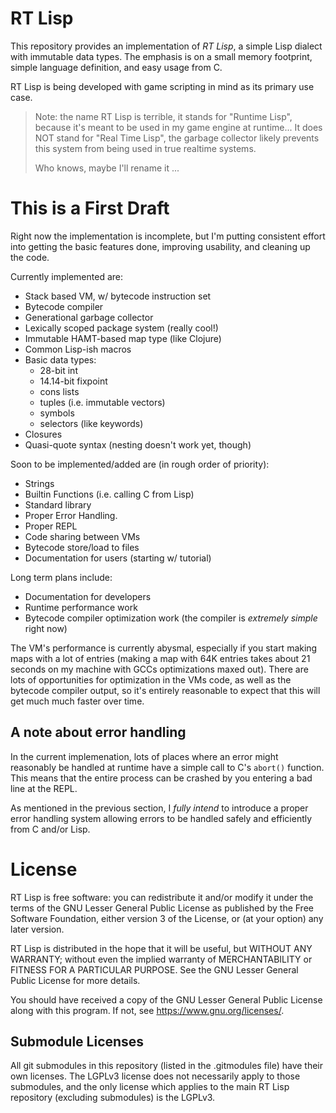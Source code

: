 # RT Lisp

This repository provides an implementation of *RT Lisp*, a simple Lisp dialect
with immutable data types. The emphasis is on a small memory footprint, simple
language definition, and easy usage from C.

RT Lisp is being developed with game scripting in mind as its primary use case.

> Note: the name RT Lisp is terrible, it stands for "Runtime Lisp", because it's
> meant to be used in my game engine at runtime... It does NOT stand for "Real
> Time Lisp", the garbage collector likely prevents this system from being used
> in true realtime systems.
>
> Who knows, maybe I'll rename it ...

# This is a First Draft

Right now the implementation is incomplete, but I'm putting consistent effort
into getting the basic features done, improving usability, and cleaning up the
code.

Currently implemented are:

  - Stack based VM, w/ bytecode instruction set
  - Bytecode compiler
  - Generational garbage collector
  - Lexically scoped package system (really cool!)
  - Immutable HAMT-based map type (like Clojure)
  - Common Lisp-ish macros
  - Basic data types:
    - 28-bit int
    - 14.14-bit fixpoint
    - cons lists
    - tuples (i.e. immutable vectors)
    - symbols
    - selectors (like keywords)
  - Closures
  - Quasi-quote syntax (nesting doesn't work yet, though)

Soon to be implemented/added are (in rough order of priority):

  - Strings
  - Builtin Functions (i.e. calling C from Lisp)
  - Standard library
  - Proper Error Handling.
  - Proper REPL
  - Code sharing between VMs
  - Bytecode store/load to files
  - Documentation for users (starting w/ tutorial)

Long term plans include:

  - Documentation for developers
  - Runtime performance work
  - Bytecode compiler optimization work (the compiler is *extremely simple*
    right now)

The VM's performance is currently abysmal, especially if you start making maps
with a lot of entries (making a map with 64K entries takes about 21 seconds on
my machine with GCCs optimizations maxed out). There are lots of opportunities
for optimization in the VMs code, as well as the bytecode compiler output, so
it's entirely reasonable to expect that this will get much much faster over
time.

## A note about error handling

In the current implemenation, lots of places where an error might reasonably be
handled at runtime have a simple call to C's `abort()` function. This means that
the entire process can be crashed by you entering a bad line at the REPL.

As mentioned in the previous section, I *fully intend* to introduce a proper
error handling system allowing errors to be handled safely and efficiently from
C and/or Lisp.

# License

RT Lisp is free software: you can redistribute it and/or modify it under the
terms of the GNU Lesser General Public License as published by the Free Software
Foundation, either version 3 of the License, or (at your option) any later
version.

RT Lisp is distributed in the hope that it will be useful, but WITHOUT ANY
WARRANTY; without even the implied warranty of MERCHANTABILITY or FITNESS FOR A
PARTICULAR PURPOSE.  See the GNU Lesser General Public License for more details.

You should have received a copy of the GNU Lesser General Public License along
with this program.  If not, see <https://www.gnu.org/licenses/>.

## Submodule Licenses

All git submodules in this repository (listed in the .gitmodules file) have
their own licenses. The LGPLv3 license does not necessarily apply to those
submodules, and the only license which applies to the main RT Lisp repository
(excluding submodules) is the LGPLv3.
